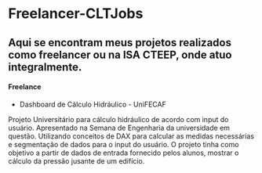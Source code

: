# Freelancer-CLTJobs

## Aqui se encontram meus projetos realizados como freelancer ou na ISA CTEEP, onde atuo integralmente.

#### Freelance
  - Dashboard de Cálculo Hidráulico - UniFECAF
  
  Projeto Universitário para cálculo hidráulico de acordo com input do usuário. Apresentado na Semana de Engenharia da universidade em questão. Utilizando conceitos de DAX para calcular as medidas necessárias e segmentação de dados para o input do usuário. O projeto tinha como objetivo a partir de dados de entrada fornecido pelos alunos, mostrar o cálculo da pressão jusante de um edifício.
    
    
